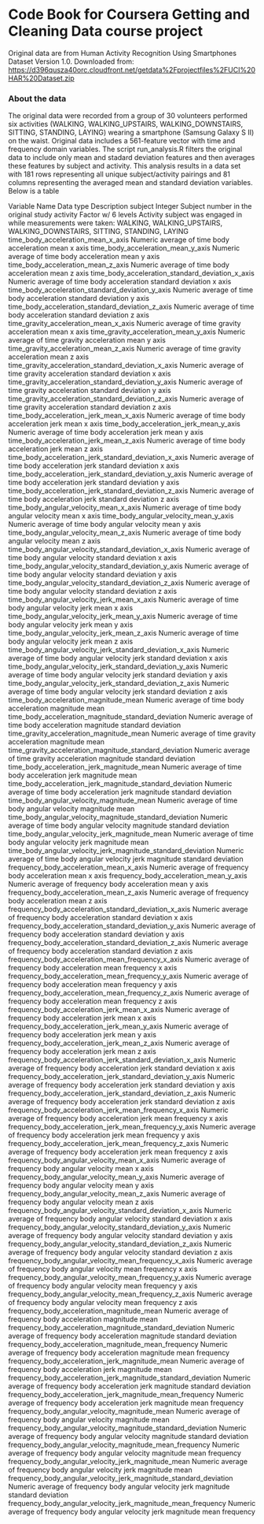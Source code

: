Code Book for Coursera Getting and Cleaning Data course project 
===============
Original data are from Human Activity Recognition Using Smartphones Dataset
Version 1.0.
Downloaded from: https://d396qusza40orc.cloudfront.net/getdata%2Fprojectfiles%2FUCI%20HAR%20Dataset.zip

### About the data
The original data were recorded from a group of 30 volunteers performed six activities (WALKING, WALKING_UPSTAIRS, WALKING_DOWNSTAIRS, SITTING, STANDING, LAYING) wearing a smartphone (Samsung Galaxy S II) on the waist. Original data includes a 561-feature vector with time and frequency domain variables. The script run_analysis.R filters the original data to include only mean and stadard deviation features and then averages these features by subject and activity. This analysis results in a data set with 181 rows representing all unique subject/activity pairings and 81 columns representing the averaged mean and standard deviation variables. Below is a table

Variable Name	Data type	Description
subject	Integer	Subject number in the original study
activity	Factor w/ 6 levels 	Activity subject was engaged in while measurements were taken: WALKING, WALKING_UPSTAIRS, WALKING_DOWNSTAIRS, SITTING, STANDING, LAYING
time_body_acceleration_mean_x_axis	Numeric	average of time body acceleration mean x axis
time_body_acceleration_mean_y_axis	Numeric	average of time body acceleration mean y axis
time_body_acceleration_mean_z_axis	Numeric	average of time body acceleration mean z axis
time_body_acceleration_standard_deviation_x_axis	Numeric	average of time body acceleration standard deviation x axis
time_body_acceleration_standard_deviation_y_axis	Numeric	average of time body acceleration standard deviation y axis
time_body_acceleration_standard_deviation_z_axis	Numeric	average of time body acceleration standard deviation z axis
time_gravity_acceleration_mean_x_axis	Numeric	average of time gravity acceleration mean x axis
time_gravity_acceleration_mean_y_axis	Numeric	average of time gravity acceleration mean y axis
time_gravity_acceleration_mean_z_axis	Numeric	average of time gravity acceleration mean z axis
time_gravity_acceleration_standard_deviation_x_axis	Numeric	average of time gravity acceleration standard deviation x axis
time_gravity_acceleration_standard_deviation_y_axis	Numeric	average of time gravity acceleration standard deviation y axis
time_gravity_acceleration_standard_deviation_z_axis	Numeric	average of time gravity acceleration standard deviation z axis
time_body_acceleration_jerk_mean_x_axis	Numeric	average of time body acceleration jerk mean x axis
time_body_acceleration_jerk_mean_y_axis	Numeric	average of time body acceleration jerk mean y axis
time_body_acceleration_jerk_mean_z_axis	Numeric	average of time body acceleration jerk mean z axis
time_body_acceleration_jerk_standard_deviation_x_axis	Numeric	average of time body acceleration jerk standard deviation x axis
time_body_acceleration_jerk_standard_deviation_y_axis	Numeric	average of time body acceleration jerk standard deviation y axis
time_body_acceleration_jerk_standard_deviation_z_axis	Numeric	average of time body acceleration jerk standard deviation z axis
time_body_angular_velocity_mean_x_axis	Numeric	average of time body angular velocity mean x axis
time_body_angular_velocity_mean_y_axis	Numeric	average of time body angular velocity mean y axis
time_body_angular_velocity_mean_z_axis	Numeric	average of time body angular velocity mean z axis
time_body_angular_velocity_standard_deviation_x_axis	Numeric	average of time body angular velocity standard deviation x axis
time_body_angular_velocity_standard_deviation_y_axis	Numeric	average of time body angular velocity standard deviation y axis
time_body_angular_velocity_standard_deviation_z_axis	Numeric	average of time body angular velocity standard deviation z axis
time_body_angular_velocity_jerk_mean_x_axis	Numeric	average of time body angular velocity jerk mean x axis
time_body_angular_velocity_jerk_mean_y_axis	Numeric	average of time body angular velocity jerk mean y axis
time_body_angular_velocity_jerk_mean_z_axis	Numeric	average of time body angular velocity jerk mean z axis
time_body_angular_velocity_jerk_standard_deviation_x_axis	Numeric	average of time body angular velocity jerk standard deviation x axis
time_body_angular_velocity_jerk_standard_deviation_y_axis	Numeric	average of time body angular velocity jerk standard deviation y axis
time_body_angular_velocity_jerk_standard_deviation_z_axis	Numeric	average of time body angular velocity jerk standard deviation z axis
time_body_acceleration_magnitude_mean	Numeric	average of time body acceleration magnitude mean
time_body_acceleration_magnitude_standard_deviation	Numeric	average of time body acceleration magnitude standard deviation
time_gravity_acceleration_magnitude_mean	Numeric	average of time gravity acceleration magnitude mean
time_gravity_acceleration_magnitude_standard_deviation	Numeric	average of time gravity acceleration magnitude standard deviation
time_body_acceleration_jerk_magnitude_mean	Numeric	average of time body acceleration jerk magnitude mean
time_body_acceleration_jerk_magnitude_standard_deviation	Numeric	average of time body acceleration jerk magnitude standard deviation
time_body_angular_velocity_magnitude_mean	Numeric	average of time body angular velocity magnitude mean
time_body_angular_velocity_magnitude_standard_deviation	Numeric	average of time body angular velocity magnitude standard deviation
time_body_angular_velocity_jerk_magnitude_mean	Numeric	average of time body angular velocity jerk magnitude mean
time_body_angular_velocity_jerk_magnitude_standard_deviation	Numeric	average of time body angular velocity jerk magnitude standard deviation
frequency_body_acceleration_mean_x_axis	Numeric	average of frequency body acceleration mean x axis
frequency_body_acceleration_mean_y_axis	Numeric	average of frequency body acceleration mean y axis
frequency_body_acceleration_mean_z_axis	Numeric	average of frequency body acceleration mean z axis
frequency_body_acceleration_standard_deviation_x_axis	Numeric	average of frequency body acceleration standard deviation x axis
frequency_body_acceleration_standard_deviation_y_axis	Numeric	average of frequency body acceleration standard deviation y axis
frequency_body_acceleration_standard_deviation_z_axis	Numeric	average of frequency body acceleration standard deviation z axis
frequency_body_acceleration_mean_frequency_x_axis	Numeric	average of frequency body acceleration mean frequency x axis
frequency_body_acceleration_mean_frequency_y_axis	Numeric	average of frequency body acceleration mean frequency y axis
frequency_body_acceleration_mean_frequency_z_axis	Numeric	average of frequency body acceleration mean frequency z axis
frequency_body_acceleration_jerk_mean_x_axis	Numeric	average of frequency body acceleration jerk mean x axis
frequency_body_acceleration_jerk_mean_y_axis	Numeric	average of frequency body acceleration jerk mean y axis
frequency_body_acceleration_jerk_mean_z_axis	Numeric	average of frequency body acceleration jerk mean z axis
frequency_body_acceleration_jerk_standard_deviation_x_axis	Numeric	average of frequency body acceleration jerk standard deviation x axis
frequency_body_acceleration_jerk_standard_deviation_y_axis	Numeric	average of frequency body acceleration jerk standard deviation y axis
frequency_body_acceleration_jerk_standard_deviation_z_axis	Numeric	average of frequency body acceleration jerk standard deviation z axis
frequency_body_acceleration_jerk_mean_frequency_x_axis	Numeric	average of frequency body acceleration jerk mean frequency x axis
frequency_body_acceleration_jerk_mean_frequency_y_axis	Numeric	average of frequency body acceleration jerk mean frequency y axis
frequency_body_acceleration_jerk_mean_frequency_z_axis	Numeric	average of frequency body acceleration jerk mean frequency z axis
frequency_body_angular_velocity_mean_x_axis	Numeric	average of frequency body angular velocity mean x axis
frequency_body_angular_velocity_mean_y_axis	Numeric	average of frequency body angular velocity mean y axis
frequency_body_angular_velocity_mean_z_axis	Numeric	average of frequency body angular velocity mean z axis
frequency_body_angular_velocity_standard_deviation_x_axis	Numeric	average of frequency body angular velocity standard deviation x axis
frequency_body_angular_velocity_standard_deviation_y_axis	Numeric	average of frequency body angular velocity standard deviation y axis
frequency_body_angular_velocity_standard_deviation_z_axis	Numeric	average of frequency body angular velocity standard deviation z axis
frequency_body_angular_velocity_mean_frequency_x_axis	Numeric	average of frequency body angular velocity mean frequency x axis
frequency_body_angular_velocity_mean_frequency_y_axis	Numeric	average of frequency body angular velocity mean frequency y axis
frequency_body_angular_velocity_mean_frequency_z_axis	Numeric	average of frequency body angular velocity mean frequency z axis
frequency_body_acceleration_magnitude_mean	Numeric	average of frequency body acceleration magnitude mean
frequency_body_acceleration_magnitude_standard_deviation	Numeric	average of frequency body acceleration magnitude standard deviation
frequency_body_acceleration_magnitude_mean_frequency	Numeric	average of frequency body acceleration magnitude mean frequency
frequency_body_acceleration_jerk_magnitude_mean	Numeric	average of frequency body acceleration jerk magnitude mean
frequency_body_acceleration_jerk_magnitude_standard_deviation	Numeric	average of frequency body acceleration jerk magnitude standard deviation
frequency_body_acceleration_jerk_magnitude_mean_frequency	Numeric	average of frequency body acceleration jerk magnitude mean frequency
frequency_body_angular_velocity_magnitude_mean	Numeric	average of frequency body angular velocity magnitude mean
frequency_body_angular_velocity_magnitude_standard_deviation	Numeric	average of frequency body angular velocity magnitude standard deviation
frequency_body_angular_velocity_magnitude_mean_frequency	Numeric	average of frequency body angular velocity magnitude mean frequency
frequency_body_angular_velocity_jerk_magnitude_mean	Numeric	average of frequency body angular velocity jerk magnitude mean
frequency_body_angular_velocity_jerk_magnitude_standard_deviation	Numeric	average of frequency body angular velocity jerk magnitude standard deviation
frequency_body_angular_velocity_jerk_magnitude_mean_frequency	Numeric	average of frequency body angular velocity jerk magnitude mean frequency

